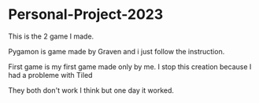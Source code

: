 # Personal-Project-2023

This is the 2 game I made.

Pygamon is game made by Graven and i just follow the instruction.

First game is my first game made only by me. I stop this creation because I had a probleme with Tiled


They both don't work I think but one day it worked.
